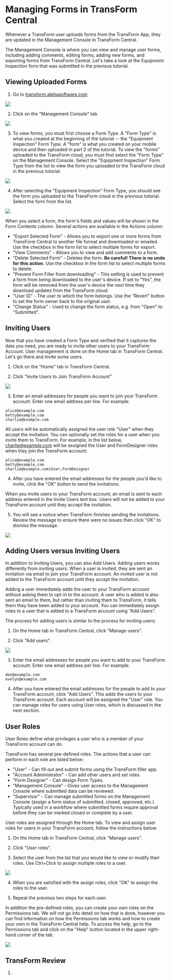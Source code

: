 # Managing Forms in TransForm Central

Whenever a TransForm user uploads forms from the TransForm App, they are updated in the Management Console in TransForm Central. 

The Management Console is where you can view and manage user forms, including adding comments, editing forms, adding new forms, and exporting forms from TransForm Central. Let's take a look at the Equipment Inspection form that was submitted in the previous tutorial.

## Viewing Uploaded Forms

1. Go to [transform.alphasoftware.com](transform.alphasoftware.com)

![](../images/transform1.png)

2. Click on the "Management Console" tab.

![](../images/transform4.png)

3. To view forms, you must first choose a Form Type. A "Form Type" is what you created at the beginning of the tutorial -- the "Equipment Inspection" Form Type. A "form" is what you created on your mobile device and then uploaded in part 2 of the tutorial. To view the "forms" uploaded to the TransForm cloud, you must first select the "Form Type" on the Management Console. Select the "Equipment Inspection" Form Type from the list to view the form you uploaded to the TransForm cloud in the previous tutorial.

![](../images/manage1.png)

4. After selecting the "Equipment Inspection" Form Type, you should see the form you uploaded to the TransForm cloud in the previous tutorial. Select the form from the list.

![](../images/manage2.png)

When you select a form, the form's fields and values will be shown in the Form Contents column. Several actions are available in the Actions column:

 - "Export Selected Form" - Allows you to export one or more forms from TransForm Central to another file format and downloaded or emailed. Use the checkbox in the form list to select multiple forms for export.
 - "View Comments" - Allows you to view and add comments to a form.
 - "Delete Selected Form" - Deletes the form. **Be careful! There is no undo for this action.** Use the checkbox in the form list to select multiple forms to delete. 
 - "Prevent Form Filler from downloading" - This setting is used to prevent a form from being downloaded to the user's device. If set to "Yes", the form will be removed from the user's device the next time they download updates from the TransForm cloud.
 - "User ID" - The user to which the form belongs. Use the "Revert" button to set the form owner back to the original user.
 - "Change Status" - Used to change the form status, e.g. from "Open" to "Submitted".

## Inviting Users

Now that you have created a Form Type and verified that it captures the data you need, you are ready to invite other users to your TransForm Account. User management is done on the Home tab in TransForm Central. Let's go there and invite some users.

1. Click on the "Home" tab in TransForm Central.

2. Click "Invite Users to Join TransForm Account"

![](../images/users1.png)

3. Enter an email addresses for people you want to join your TransForm account. Enter one email address per line. For example:

```
alice@example.com
betty@example.com
charlie@example.com
```

All users will be automatically assigned the user role "User" when they accept the invitation. You can optionally set the roles for a user when you invite them to TransForm. For example, in the list below, charlie@example.com will be assigned the User and FormDesigner roles when they join the TransForm account:

```
alice@example.com
betty@example.com
charlie@example.com|User,FormDesigner
```

4. After you have entered the email addresses for the people you'd like to invite, click the "OK" button to send the invitations.

When you invite users to your TransForm account, an email is sent to each address entered in the Invite Users text box. Users will not be added to your TransForm account until they accept the invitation.

5. You will see a notice when TransForm finishes sending the invitations. Review the message to ensure there were no issues then click "OK" to dismiss the message.

![](../images/users2.png)


## Adding Users versus Inviting Users

In addition to Inviting Users, you can also Add Users. Adding users works differently from inviting users. When a user is invited, they are sent an invitation via email to join your TransForm account. An invited user is not added to the TransForm account until they accept the invitation.

Adding a user immediately adds the user to your TransForm account without asking them to opt-in to the account. A user who is added is also sent an email to them, but rather than inviting them to TransForm, it tells them they have been added to your account. You can immediately assign roles to a user that is added to a TransForm account using "Add Users".

The process for adding users is similar to the process for inviting users:

1. On the Home tab in TransForm Central, click "Manage users".

2. Click "Add users".

![](../images/users3.png)

3. Enter the email addresses for people you want to add to your TransForm account. Enter one email address per line. For example:

```
don@example.com
evelyn@example.com
```

4. After you have entered the email addresses for the people to add to your TransForm account, click "Add Users". This adds the users to your TransForm account. Each account will be assigned the "User" role. You can manage roles for users using User roles, which is discussed in the next section.

## User Roles

User Roles define what privileges a user who is a member of your TransForm account can do. 

TransForm has several pre-defined roles. The actions that a user can perform in each role are listed below:

- "User" - Can fill out and submit forms using the TransForm filler app.
- "Account Administrator" - Can add other users and set roles.
- "Form Designer" - Can design Form Types.
- "Management Console" - Gives user access to the Management Console where submitted data can be reviewed.
- "Supervisor" - Can manage submitted forms on the Management Console (assign a form status of submitted, closed, approved, etc.) Typically used in a workflow where submitted forms require approval before they can be marked closed or complete by a user.

User roles are assigned through the Home tab. To view and assign user roles for users in your TransForm account, follow the instructions below:

1. On the Home tab in TransForm Central, click "Manage users".

2. Click "User roles".

3. Select the user from the list that you would like to view or modify their roles. Use Ctrl+Click to assign multiple roles to a user.

![](../images/users4.png)

4. When you are satisfied with the assign roles, click "OK" to assign the roles to the user.

5. Repeat the previous two steps for each user.

In addition the pre-defined roles, you can create your own roles on the Permissions tab. We will not go into detail on how that is done, however you can find information on how the Permissions tab works and how to create your own in the TransForm Central help. To access the help, go to the Permissions tab and click on the "Help" button located in the upper right-hand corner of the tab.

![](../images/permissions1.png)

## TransForm Review

1.